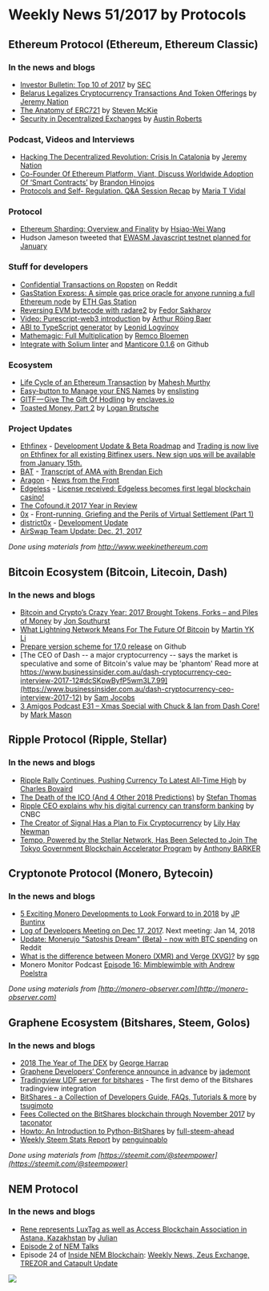 # Weekly News 51/2017 by Protocols
## Ethereum Protocol (Ethereum, Ethereum Classic)
### In the news and blogs

* [Investor Bulletin: Top 10 of 2017](https://www.sec.gov/oiea/investor-alerts-and-bulletins/ib_topten2017) by [SEC](https://www.sec.gov/)
* [Belarus Legalizes Cryptocurrency Transactions And Token Offerings](https://www.ethnews.com/belarus-legalizes-cryptocurrency-transactions-and-token-offerings) by [Jeremy Nation](https://www.ethnews.com/author/jeremy-nation)
* [The Anatomy of ERC721](https://medium.com/blockchannel/the-anatomy-of-erc721-2576e40bfc5b) by [Steven McKie](https://medium.com/@McKie)
* [Security in Decentralized Exchanges](https://blog.openrelay.xyz/dex-sec/) by [Austin Roberts](https://github.com/notegio)

### Podcast, Videos and Interviews  
* [Hacking The Decentralized Revolution: Crisis In Catalonia](https://www.ethnews.com/hacking-the-decentralized-revolution-crisis-in-catalonia) by [Jeremy Nation](https://www.ethnews.com/author/jeremy-nation)
* [Co-Founder Of Ethereum Platform, Viant, Discuss Worldwide Adoption Of ‘Smart Contracts’](https://scopeweekly.com/2017/12/21/co-founder-ethereum-platform-viant-discuss-worldwide-adoption-smart-contracts/) by [Brandon Hinojos](https://scopeweekly.com/author/brandonh/)
* [Protocols and Self- Regulation. Q&A Session Recap](https://medium.com/legal-block/protocols-and-self-regulation-q-a-session-recap-f279f5cee3c9) by [Maria T Vidal](https://medium.com/@mariat.vidal)

### Protocol
* [Ethereum Sharding: Overview and Finality](https://medium.com/@icebearhww/ethereum-sharding-and-finality-65248951f649) by [Hsiao-Wei Wang](https://medium.com/@icebearhww)
* Hudson Jameson tweeted that [EWASM Javascript testnet planned for January](https://twitter.com/hudsonjameson/status/945906736187281409) 

### Stuff for developers
* [Confidential Transactions on Ropsten](https://www.reddit.com/r/ethereum/comments/7mcibp/confidential_transactions_on_ropsten/) on Reddit
* [GasStation Express: A simple gas price oracle for anyone running a full Ethereum node](https://medium.com/@ethgasstation/gasstation-express-a-simple-gas-price-oracle-for-anyone-running-a-full-ethereum-node-f1bde46260f5) by [ETH Gas Station](https://medium.com/@ethgasstation)
* [Reversing EVM bytecode with radare2](https://blog.positive.com/reversing-evm-bytecode-with-radare2-ab77247e5e53) by [Fedor Sakharov](https://blog.positive.com/@theo_montekki)
* [Video: Purescript-web3 introduction](https://blog.foam.space/video-purescript-web3-introduction-bca47388bf70) by [Arthur Röing Baer](https://blog.foam.space/@arthurroingbaer)
* [ABI to TypeScript generator](https://blog.0xproject.com/abi-to-typescript-generator-b0fb5cae9e29) by [Leonid Logvinov](https://blog.0xproject.com/@Logvinov)
* [Mathemagic: Full Multiplication](https://medium.com/wicketh/mathemagic-full-multiply-27650fec525d) by [Remco Bloemen](https://medium.com/@recmo)
* [Integrate with Solium linter](https://github.com/ethereum/emacs-solidity/pull/17) and [Manticore 0.1.6](https://github.com/trailofbits/manticore/releases/tag/0.1.6) on Github

### Ecosystem
* [Life Cycle of an Ethereum Transaction](https://medium.com/blockchannel/life-cycle-of-an-ethereum-transaction-e5c66bae0f6e) by [Mahesh Murthy](https://medium.com/@mvmurthy)
* [Easy-button to Manage your ENS Names](https://medium.com/@enslisting.com/easy-button-to-manage-your-ens-names-c48aa7b86ca2) by [enslisting](https://medium.com/@enslisting.com)
* [GITF — Give The Gift Of Hodling](https://medium.com/@enclavesio/gitf-give-the-gift-of-hodling-39cf17f371b3) by [enclaves.io](https://medium.com/@enclavesio)
* [Toasted Money, Part 2](https://medium.com/@coinop.logan/toasted-money-part-2-b5dfd0b1e946) by [Logan Brutsche](https://medium.com/@coinop.logan)

### Project Updates
* [Ethfinex](https://www.bitfinex.com/ethfinex) - [Development Update & Beta Roadmap](https://blog.ethfinex.com/ethfinex-development-update-q1-roadmap-c12383ee8c9e) and [Trading is now live on Ethfinex for all existing Bitfinex users. New sign ups will be available from January 15th.](https://twitter.com/ethfinex/status/946044606092754949)
* [BAT](https://basicattentiontoken.org/) - [Transcript of AMA with Brendan Eich](https://www.reddit.com/r/BATProject/comments/7l4033/transcript_of_ama_with_brendan_eich_ceo_of_brave/)
* [Aragon](https://aragon.one/) - [News from the Front](https://blog.aragon.one/news-from-the-front-5820cd9f2e46)
* [Edgeless](https://edgeless.io/) - [License received: Edgeless becomes first legal blockchain casino!](https://medium.com/edgeless/license-received-edgeless-becomes-first-legal-blockchain-casino-7ec171f72c3e)
* [The Cofound.it 2017 Year in Review](https://blog.cofound.it/the-cofound-it-2017-year-in-review-e6412e1f1ac1)
* [0x](https://0xproject.com/) - [Front-running, Griefing and the Perils of Virtual Settlement (Part 1)](https://blog.0xproject.com/front-running-griefing-and-the-perils-of-virtual-settlement-part-1-8554ab283e97)
* [district0x](https://district0x.io/) - [Development Update](https://blog.district0x.io/district0x-dev-update-december-26th-2017-82f6205c383a)
* [AirSwap Team Update: Dec. 21, 2017](https://blog.airswap.io/airswap-team-update-dec-21-2017-1566c0bc9af6)

*Done using materials from http://www.weekinethereum.com*

## Bitcoin Ecosystem (Bitcoin, Litecoin, Dash)
### In the news and blogs
* [Bitcoin and Crypto’s Crazy Year: 2017 Brought Tokens, Forks – and Piles of Money](https://www.bitsonline.com/bitcoin-crypto-crazy-year-2017/) by [Jon Southurst](https://www.bitsonline.com/author/jon-southurst/)
* [What Lightning Network Means For The Future Of Bitcoin](https://seekingalpha.com/article/4133695-lightning-network-means-future-bitcoin) by [Martin YK Li](https://seekingalpha.com/article/4133695-lightning-network-means-future-bitcoin)
* [Prepare version scheme for 17.0 release](https://github.com/bitcoin/bitcoin/pull/12026) on Github
* [The CEO of Dash -- a major cryptocurrency -- says the market is speculative and some of Bitcoin's value may be 'phantom'
Read more at https://www.businessinsider.com.au/dash-cryptocurrency-ceo-interview-2017-12#dcSKpwByfP5wm3L7.99](https://www.businessinsider.com.au/dash-cryptocurrency-ceo-interview-2017-12) by [Sam Jocobs](https://www.businessinsider.com.au/author/sam-jacobs)
* [3 Amigos Podcast E31 – Xmas Special with Chuck & Ian from Dash Core!](https://www.dashforcenews.com/3-amigos-podcast-e31-xmas-special-with-chuck-ian-from-dash-core/) by [Mark Mason](https://www.dashforcenews.com/author/markm/)


## Ripple Protocol (Ripple, Stellar)
### In the news and blogs
* [Ripple Rally Continues, Pushing Currency To Latest All-Time High](https://www.forbes.com/sites/cbovaird/2017/12/27/ripple-rally-continues-pushing-currency-to-latest-all-time-high/#3f2608b6b9d4) by [Charles Bovaird](https://www.forbes.com/sites/cbovaird/#1ab9632172ee)
* [The Death of the ICO (And 4 Other 2018 Predictions)](https://www.coindesk.com/death-ico-4-2018-predictions/?utm_content=buffer62aaa&utm_medium=social&utm_source=twitter.com&utm_campaign=buffer) by [Stefan Thomas](https://www.coindesk.com/author/stefant/)
* [Ripple CEO explains why his digital currency can transform banking](https://ripple.com/insights/exploring-innovation-payment-system-infrastructures/) by CNBC
* [The Creator of Signal Has a Plan to Fix Cryptocurrency](https://www.cnbc.com/video/2017/12/27/ripple-ceo-explains-why-his-digital-currency-can-transform-banking.html) by [Lily Hay Newman](https://www.wired.com/author/lily-hay-newman/)
* [Tempo, Powered by the Stellar Network, Has Been Selected to Join The Tokyo Government Blockchain Accelerator Program](https://medium.com/@anthony_barker/tempo-powered-by-the-stellar-network-has-been-selected-to-join-the-tokyo-government-blockchain-76d6035af7a6) by [Anthony BARKER](https://medium.com/@anthony_barker)

## Cryptonote Protocol (Monero, Bytecoin)
### In the news and blogs
* [5 Exciting Monero Developments to Look Forward to in 2018](https://themerkle.com/5-exciting-monero-developments-to-look-forward-to-in-2018/) by [JP Buntinx](http://www.newsbtc.com/author/jp-buntinx/)
* [Log of Developers Meeting on Dec 17, 2017](https://monerobase.com/wiki/DevMeeting_2017-12-17). Next meeting: Jan 14, 2018 
* [Update: Monerujo "Satoshis Dream" (Beta) - now with BTC spending](https://www.reddit.com/r/Monero/comments/7lv9d8/update_monerujo_satoshis_dream_beta_now_with_btc/) on Reddit
* [What is the difference between Monero (XMR) and Verge (XVG)?](https://monero.stackexchange.com/questions/6813/what-is-the-difference-between-monero-xmr-and-verge-xvg) by [sgp](https://monero.stackexchange.com/users/42/sgp)
* Monero Monitor Podcast [Episode 16: Mimblewimble with Andrew Poelstra](https://moneromonitor.com/episodes/2017-12-05-Episode-016.html)

*Done using materials from [http://monero-observer.com](http://monero-observer.com)* 

## Graphene Ecosystem (Bitshares, Steem, Golos)
### In the news and blogs

* [2018 The Year of The DEX](https://medium.com/@George_harrap/2018-the-year-of-the-dex-b48c611bc370) by [George Harrap](https://medium.com/@George_harrap)
* [Graphene Developers‘ Conference announce in advance](https://steemit.com/cn/@jademont/graphene-developers-conference-announce-in-advance) by [jademont](https://steemit.com/@jademont)
* [Tradingview UDF server for bitshares](https://github.com/oxarbitrage/udf-bitshares-wrapper) - The first demo of the Bitshares tradingview integration
* [BitShares - a Collection of Developers Guide, FAQs, Tutorials & more](https://steemit.com/bitshares/@tsugimoto/bitshares-a-colloction-of-developers-tutorial-faqs-and-more) by [tsugimoto](https://steemit.com/@tsugimoto)
* [Fees Collected on the BitShares blockchain through November 2017](https://steemit.com/bitshares/@taconator/fees-collected-on-the-bitshares-blockchain-through-november-2017) by [taconator](https://steemit.com/@taconator)
* [Howto: An Introduction to Python-BitShares](https://steemit.com/python/@full-steem-ahead/howto-an-introduction-to-python-bitshares) by [full-steem-ahead](https://steemit.com/@full-steem-ahead)
* [Weekly Steem Stats Report](https://steemit.com/steemit/@penguinpablo/weekly-steem-stats-report-new-records-last-week) by [penguinpablo](https://steemit.com/@penguinpablo)

*Done using materials from [https://steemit.com/@steempower](https://steemit.com/@steempower)*

## NEM Protocol
### In the news and blogs
* [Rene represents LuxTag as well as Access Blockchain Association in Astana, Kazakhstan](https://nemflash.io/rene-represents-luxtag-access-blockchain-association-astana-kazakhstan/) by [Julian](https://nemflash.io/author/brainofmasses/)
* [Episode 2 of NEM Talks](https://www.youtube.com/watch?v=QqnIKyWeuyY&feature=youtu.be)
* Episode 24 of [Inside NEM Blockchain](https://www.youtube.com/channel/UCnsSiqyb0PuQkqT4v8Xjugw): [Weekly News, Zeus Exchange, TREZOR and Catapult Update](https://www.youtube.com/watch?v=mmaLUT4hXrw)

[![](https://steemitimages.com/DQmdkWT6cCPVYNzZASwHD3WZ5hKpHQv7927MvBt8wRYDDEC/image.png)](http://company.cyber.fund/#newsletter)
